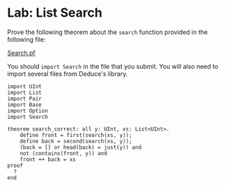 # Lab: List Search

Prove the following theorem about the `search` function provided in the
following file:

[Search.pf](./Search.pf)

You should `import Search` in the file that you submit.
You will also need to import several files from Deduce's library.


```
import UInt
import List
import Pair
import Base
import Option
import Search
```

```
theorem search_correct: all y: UInt, xs: List<UInt>.
    define front = first(search(xs, y));
    define back = second(search(xs, y));
    (back = [] or head(back) = just(y)) and
    not (contains(front, y)) and
    front ++ back = xs 
proof
  ?
end
```



